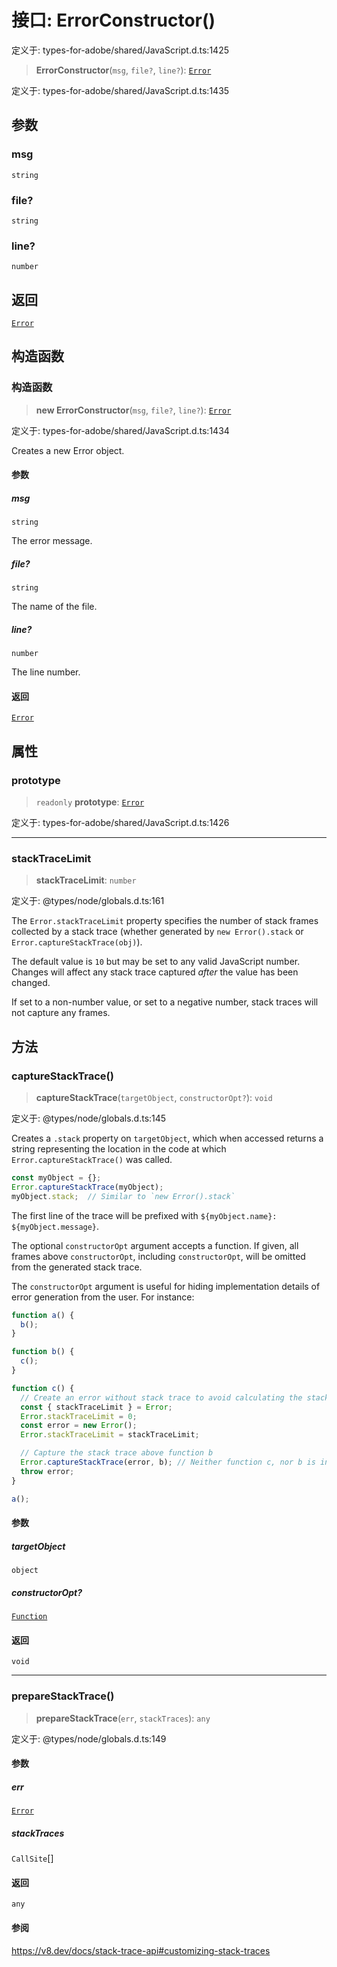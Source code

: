 # 接口: ErrorConstructor()

定义于: types-for-adobe/shared/JavaScript.d.ts:1425

> **ErrorConstructor**(`msg`, `file?`, `line?`): [`Error`](Error.md)

定义于: types-for-adobe/shared/JavaScript.d.ts:1435

## 参数

### msg

`string`

### file?

`string`

### line?

`number`

## 返回

[`Error`](Error.md)

## 构造函数

### 构造函数

> **new ErrorConstructor**(`msg`, `file?`, `line?`): [`Error`](Error.md)

定义于: types-for-adobe/shared/JavaScript.d.ts:1434

Creates a new Error object.

#### 参数

##### msg

`string`

The error message.

##### file?

`string`

The name of the file.

##### line?

`number`

The line number.

#### 返回

[`Error`](Error.md)

## 属性

### prototype

> `readonly` **prototype**: [`Error`](Error.md)

定义于: types-for-adobe/shared/JavaScript.d.ts:1426

***

### stackTraceLimit

> **stackTraceLimit**: `number`

定义于: @types/node/globals.d.ts:161

The `Error.stackTraceLimit` property specifies the number of stack frames
collected by a stack trace (whether generated by `new Error().stack` or
`Error.captureStackTrace(obj)`).

The default value is `10` but may be set to any valid JavaScript number. Changes
will affect any stack trace captured _after_ the value has been changed.

If set to a non-number value, or set to a negative number, stack traces will
not capture any frames.

## 方法

### captureStackTrace()

> **captureStackTrace**(`targetObject`, `constructorOpt?`): `void`

定义于: @types/node/globals.d.ts:145

Creates a `.stack` property on `targetObject`, which when accessed returns
a string representing the location in the code at which
`Error.captureStackTrace()` was called.

```js
const myObject = {};
Error.captureStackTrace(myObject);
myObject.stack;  // Similar to `new Error().stack`
```

The first line of the trace will be prefixed with
`${myObject.name}: ${myObject.message}`.

The optional `constructorOpt` argument accepts a function. If given, all frames
above `constructorOpt`, including `constructorOpt`, will be omitted from the
generated stack trace.

The `constructorOpt` argument is useful for hiding implementation
details of error generation from the user. For instance:

```js
function a() {
  b();
}

function b() {
  c();
}

function c() {
  // Create an error without stack trace to avoid calculating the stack trace twice.
  const { stackTraceLimit } = Error;
  Error.stackTraceLimit = 0;
  const error = new Error();
  Error.stackTraceLimit = stackTraceLimit;

  // Capture the stack trace above function b
  Error.captureStackTrace(error, b); // Neither function c, nor b is included in the stack trace
  throw error;
}

a();
```

#### 参数

##### targetObject

`object`

##### constructorOpt?

[`Function`](Function.md)

#### 返回

`void`

***

### prepareStackTrace()

> **prepareStackTrace**(`err`, `stackTraces`): `any`

定义于: @types/node/globals.d.ts:149

#### 参数

##### err

[`Error`](Error.md)

##### stackTraces

`CallSite`[]

#### 返回

`any`

#### 参阅

https://v8.dev/docs/stack-trace-api#customizing-stack-traces
